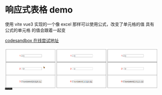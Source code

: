 # 响应式表格 demo

使用 vite vue3 实现的一个像 excel 那样可以使用公式，改变了单元格的值 具有公式的单元格 的值会跟着一起变

[codesandbox 在线尝试地址](https://codesandbox.io/s/github/2234839/reactive-table-demo?utm_medium=plugin&file=/index.html)

![演示](./src/assets/reactive-table-demo.gif)